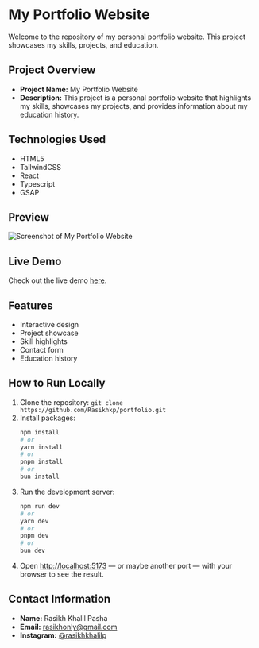 # My Portfolio Website

Welcome to the repository of my personal portfolio website. This project showcases my skills, projects, and education.

## Project Overview

- **Project Name:** My Portfolio Website
- **Description:** This project is a personal portfolio website that highlights my skills, showcases my projects, and provides information about my education history.

## Technologies Used

- HTML5
- TailwindCSS
- React
- Typescript
- GSAP

## Preview

![Screenshot of My Portfolio Website](screenshot_portfolio_website.png)

## Live Demo

Check out the live demo [here](https://rasikhkhalilpasha.vercel.app/).

## Features

- Interactive design
- Project showcase
- Skill highlights
- Contact form
- Education history

## How to Run Locally

1. Clone the repository: `git clone https://github.com/Rasikhkp/portfolio.git`
2. Install packages:
    ```bash
    npm install
    # or
    yarn install
    # or
    pnpm install
    # or
    bun install
    ```
3. Run the development server:
    ```bash
    npm run dev
    # or
    yarn dev
    # or
    pnpm dev
    # or
    bun dev
    ```
4. Open [http://localhost:5173](http://localhost:5173) — or maybe another port — with your browser to see the result.

## Contact Information

- **Name:** Rasikh Khalil Pasha
- **Email:** rasikhonly@gmail.com
- **Instagram:** [@rasikhkhalilp](https://www.instagram.com/rasikhkhalilp/)
